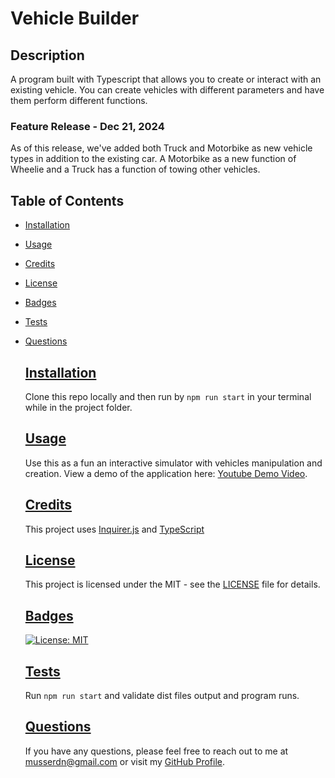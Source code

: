 # Vehicle Builder

  ## Description
  A program built with Typescript that allows you to create or interact with an existing vehicle. You can create vehicles with different parameters and have them perform different functions. 

  ### Feature Release - Dec 21, 2024
As of this release, we've added both Truck and Motorbike as new vehicle types in addition to the existing car.  A Motorbike as a new function of Wheelie and a Truck has a function of towing other vehicles.
  
## Table of Contents
- [Installation](#installation)
- [Usage](#usage)
- [Credits](#credits)
- [License](#license)
- [Badges](#badges)
- [Tests](#tests)
- [Questions](#questions)
  

  ## [Installation](#installation)
  Clone this repo locally and then run by `npm run start` in your terminal while in the project folder.

  ## [Usage](#usage)
  Use this as a fun an interactive simulator with vehicles manipulation and creation. View a demo of the application here: [Youtube Demo Video](https://youtu.be/cJ-1MPcsW_U).

  ## [Credits](#credits)
  This project uses [Inquirer.js](https://www.npmjs.com/package/inquirer) and [TypeScript](https://www.typescriptlang.org/)
  
  ## [License](#license)
  This project is licensed under the MIT - see the [LICENSE](LICENSE) file for details.

  ## [Badges](#badges)
  [![License: MIT](https://img.shields.io/badge/License-MIT-yellow.svg)](https://opensource.org/licenses/MIT)

  ## [Tests](#tests)
  Run `npm run start` and validate dist files output and program runs.
  
  ## [Questions](#questions)
  If you have any questions, please feel free to reach out to me at musserdn@gmail.com or visit my [GitHub Profile](https://github.com/musserdn/).

